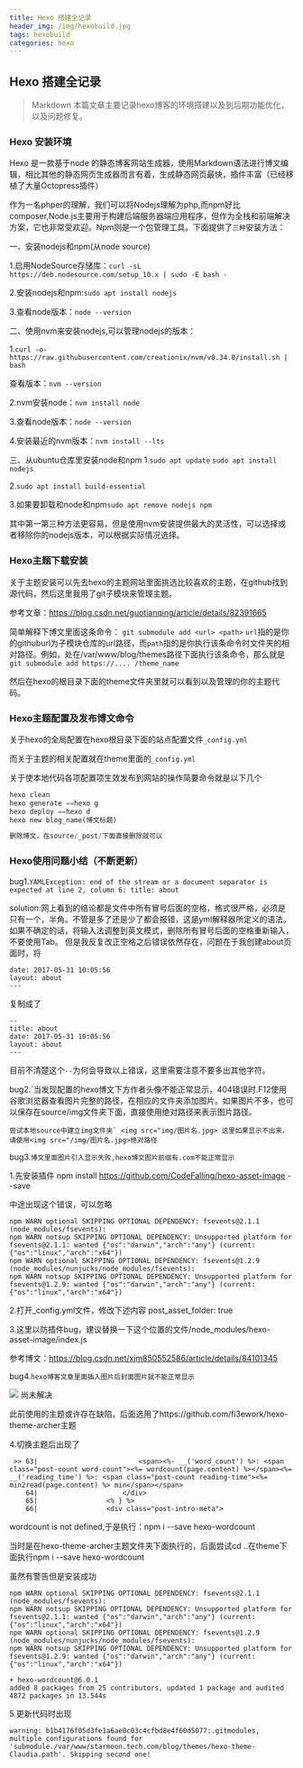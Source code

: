 ```yaml
---
title: Hexo 搭建全记录
header_img: /img/hexobuild.jpg
tags: hexobuild
categories: hexo
---
```


## Hexo 搭建全记录

> Markdown 本篇文章主要记录hexo博客的环境搭建以及到后期功能优化，以及问题修复。    

### Hexo 安装环境
Hexo 是一款基于node 的静态博客网站生成器，使用Markdown语法进行博文编辑，相比其他的静态网页生成器而言有着，生成静态网页最快，插件丰富（已经移植了大量Octopress插件）



作为一名phper的理解，我们可以将Nodejs理解为php,而npm好比composer,Node.js主要用于构建后端服务器端应用程序，但作为全栈和前端解决方案，它也非常受欢迎。Npm则是一个包管理工具。下面提供了`三种`安装方法：

一、安装nodejs和npm(从node source)

1.启用NodeSource存储库：`curl -sL https://deb.nodesource.com/setup_10.x | sudo -E bash -`


2.安装nodejs和npm:`sudo apt install nodejs`

3.查看node版本：`node --version`

二、使用nvm来安装nodejs,可以管理nodejs的版本：

1.`curl -o- https://raw.githubusercontent.com/creationix/nvm/v0.34.0/install.sh | bash`

查看版本：`nvm --version`

2.nvm安装node：`nvm install node`

3.查看node版本：`node --version`

4.安装最近的nvm版本：`nvm install --lts`

三、从ubuntu仓库里安装node和npm
1.`sudo apt update`
`sudo apt install nodejs`


2.`sudo apt install build-essential`

3.如果要卸载和node和npm`sudo apt remove nodejs npm`


其中第一第三种方法更容易，但是使用nvm安装提供最大的灵活性，可以选择或者移除你的nodejs版本，可以根据实际情况选择。

### Hexo主题下载安装

关于主题安装可以先去hexo的主题网站里面挑选比较喜欢的主题，在github找到源代码，然后这里我用了git子模块来管理主题。

参考文章：https://blog.csdn.net/guotianqing/article/details/82391665

简单解释下博文里面这条命令：
`git submodule add <url> <path>`
`url`指的是你的githuburl为子模块仓库的url路径，而`path`指的是你执行该条命令时文件夹的相对路径。例如，处在/var/www/blog/themes路径下面执行该条命令，那么就是`git submodule add https://.... /theme_name`

然后在hexo的根目录下面的theme文件夹里就可以看到以及管理的你的主题代码。


### Hexo主题配置及发布博文命令
关于hexo的全局配置在hexo根目录下面的站点配置文件`_config.yml`

而关于主题的相关配置就在theme里面的`_config.yml`


关于使本地代码各项配置项生效发布到网站的操作简要命令就是以下几个
``` python
hexo clean
hexo generate ==hexo g
hexo deploy ==hexo d
hexo new blog_name(博文标题)

删除博文，在source/_post/下面直接删除就可以
```

### Hexo使用问题小结（不断更新）

bug1.`YAMLException: end of the stream or a document separator is expected at line 2, column 6:
    title: about`
    
solution:网上看到的结论都是文件中所有冒号后面的空格，格式很严格，必须是只有一个，半角。不管是多了还是少了都会报错，这是yml解释器所定义的语法。如果不确定的话，将输入法调整到英文模式，删除所有冒号后面的空格重新输入，不要使用Tab。
但是我反复改正空格之后错误依然存在，问题在于我创建about页面时，将
```title: about
date: 2017-05-31 10:05:56
layout: about
---
```
复制成了
```
--
title: about
date: 2017-05-31 10:05:56
layout: about
---
```
目前不清楚这个`--`为何会导致以上错误，这里需要注意不要多出其他字符。

bug2.`当发现配置的hexo博文下方作者头像不能正常显示，404错误时.F12使用谷歌浏览器查看图片完整的路径，在相应的文件夹添加图片。如果图片不多，也可以保存在source/img文件夹下面，直接使用绝对路径来表示图片路径。

```尝试本地source中建立img文件夹`
<img src="img/图片名.jpg>
这里如果显示不出来，请使用<img src="/img/图片名.jpg>绝对路径```


bug3.`博文里面图片引入显示失败,hexo博文图片前缀有.com不能正常显示`

1.先安装插件
 npm install https://github.com/CodeFalling/hexo-asset-image --save
 
 
中途出现这个错误，可以忽略
```
npm WARN optional SKIPPING OPTIONAL DEPENDENCY: fsevents@2.1.1 (node_modules/fsevents):
npm WARN notsup SKIPPING OPTIONAL DEPENDENCY: Unsupported platform for fsevents@2.1.1: wanted {"os":"darwin","arch":"any"} (current: {"os":"linux","arch":"x64"})
npm WARN optional SKIPPING OPTIONAL DEPENDENCY: fsevents@1.2.9 (node_modules/nunjucks/node_modules/fsevents):
npm WARN notsup SKIPPING OPTIONAL DEPENDENCY: Unsupported platform for fsevents@1.2.9: wanted {"os":"darwin","arch":"any"} (current: {"os":"linux","arch":"x64"})
```

2.打开_config.yml文件，修改下述内容
post_asset_folder: true


3.这里以防插件bug，建议替换一下这个位置的文件/node_modules/hexo-asset-image/index.js

参考博文：https://blog.csdn.net/xjm850552586/article/details/84101345


bug4.`hexo博客文章里面插入图片后封面图片就不能正常显示`



![](http://localhost:4000/img/pic_bug.jpg)
尚未解决

此前使用的主题或许存在缺陷，后面选用了https://github.com/fi3ework/hexo-theme-archer主题


4.切换主题后出现了
```
 >> 63|                         <span><%- __('word_count') %>: <span class="post-count word-count"><%= wordcount(page.content) %></span><%= __('reading_time') %>: <span class="post-count reading-time"><%= min2read(page.content) %> min</span></span>
    64|                     </div>
    65|                 <% } %>
    66|                 <div class="post-intro-meta">
```
wordcount is not defined,于是执行：npm i --save hexo-wordcount

当时是在hexo-theme-archer主题文件夹下面执行的，后面尝试cd ..在theme下面执行npm i --save hexo-wordcount

虽然有警告但是安装成功
```
npm WARN optional SKIPPING OPTIONAL DEPENDENCY: fsevents@2.1.1 (node_modules/fsevents):
npm WARN notsup SKIPPING OPTIONAL DEPENDENCY: Unsupported platform for fsevents@2.1.1: wanted {"os":"darwin","arch":"any"} (current: {"os":"linux","arch":"x64"})
npm WARN optional SKIPPING OPTIONAL DEPENDENCY: fsevents@1.2.9 (node_modules/nunjucks/node_modules/fsevents):
npm WARN notsup SKIPPING OPTIONAL DEPENDENCY: Unsupported platform for fsevents@1.2.9: wanted {"os":"darwin","arch":"any"} (current: {"os":"linux","arch":"x64"})

+ hexo-wordcount@6.0.1
added 8 packages from 25 contributors, updated 1 package and audited 4872 packages in 13.544s
```


5.更新代码时出现
```
warning: b1b4176f05d3fe1a6ae0c03c4cfbd8e4f60d5077:.gitmodules, multiple configurations found for 'submodule./var/www/starmoon.tech.com/blog/themes/hexo-theme-Claudia.path'. Skipping second one!

```








 














 









 











 

